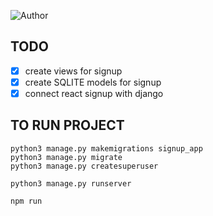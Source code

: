 ![Author](https://img.shields.io/badge/author-samip--regmi-blue)


## TODO

- [x] create views for signup
- [x] create SQLITE models for signup
- [x] connect react signup with django

## TO RUN PROJECT

```
python3 manage.py makemigrations signup_app
python3 manage.py migrate
python3 manage.py createsuperuser
```

```
python3 manage.py runserver
```

```
npm run 
```


